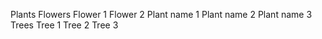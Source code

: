 Plants
Flowers
Flower 1
Flower 2
Plant name 1
Plant name 2 
Plant name 3
Trees
Tree 1
Tree 2
Tree 3
